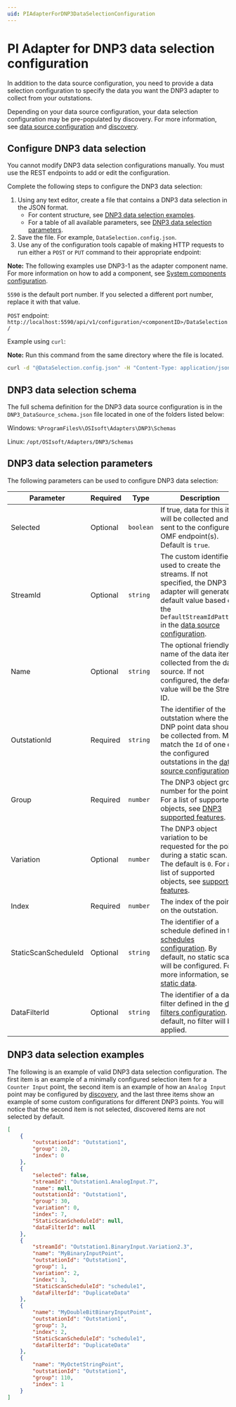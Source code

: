 ```yaml
---
uid: PIAdapterForDNP3DataSelectionConfiguration
---
```


# PI Adapter for DNP3 data selection configuration

In addition to the data source configuration, you need to provide a data selection configuration to specify the data you want the DNP3 adapter to collect from your outstations.

Depending on your data source configuration, your data selection configuration may be pre-populated by discovery. For more information, see [data source configuration](xref:PIAdapterForDNP3DataSourceConfiguration) and [discovery](xref:PIAdapterForDNP3PrinciplesOfOperation#discovery).

## Configure DNP3 data selection

You cannot modify DNP3 data selection configurations manually. You must use the REST endpoints to add or edit the configuration.

Complete the following steps to configure the DNP3 data selection:

1. Using any text editor, create a file that contains a DNP3 data selection in the JSON format.
    - For content structure, see [DNP3 data selection examples](#dnp3-data-selection-examples).
    - For a table of all available parameters, see [DNP3 data selection parameters](#dnp3-data-selection-parameters).
1. Save the file. For example, `DataSelection.config.json`.
1. Use any of the configuration tools capable of making HTTP requests to run either a `POST` or `PUT` command to their appropriate endpoint:

**Note:** The following examples use DNP3-1 as the adapter component name. For more information on how to add a component, see [System components configuration](xref:SystemComponentsConfiguration).

`5590` is the default port number. If you selected a different port number, replace it with that value.

`POST` endpoint: `http://localhost:5590/api/v1/configuration/<componentID>/DataSelection/`

Example using `curl`:

**Note:** Run this command from the same directory where the file is located.

```bash 
curl -d "@DataSelection.config.json" -H "Content-Type: application/json" -X POST "http://localhost:5590/api/v1/configuration/DNP3-1/DataSelection"
```

## DNP3 data selection schema

The full schema definition for the DNP3 data source configuration is in the `DNP3_DataSource_schema.json` file located in one of the folders listed below:


Windows: `%ProgramFiles%\OSIsoft\Adapters\DNP3\Schemas`

Linux: `/opt/OSIsoft/Adapters/DNP3/Schemas`

## DNP3 data selection parameters

The following parameters can be used to configure DNP3 data selection: 

| Parameter | Required | Type | Description |
| --------- | -------- | ---- | ----------- |
| Selected | Optional | `boolean` | If true, data for this item will be collected and sent to the configured OMF endpoint(s). Default is `true`. |
| StreamId | Optional | `string` | The custom identifier used to create the streams. If not specified, the DNP3 adapter will generate a default value based on the `DefaultStreamIdPattern` in the [data source configuration](xref:PIAdapterForDNP3DataSourceConfiguration). |
| Name | Optional | `string` | The optional friendly name of the data item collected from the data source. If not configured, the default value will be the Stream ID. |
| OutstationId | Required | `string` | The identifier of the outstation where the DNP point data should be collected from. Must match the `Id` of one of the configured outstations in the [data source configuration](xref:PIAdapterForDNP3DataSourceConfiguration). |
| Group | Required | `number` | The DNP3 object group number for the point. For a list of supported objects, see [DNP3 supported features](xref:PIAdapterForDNP3SupportedFeatures).  |
| Variation | Optional | `number` | The DNP3 object variation to be requested for the point during a static scan. The default is `0`. For a list of supported objects, see [supported features](xref:PIAdapterForDNP3SupportedFeatures). |
| Index | Required | `number` | The index of the point on the outstation. 
| StaticScanScheduleId | Optional | `string` | The identifier of a schedule defined in the [schedules configuration](xref:SchedulesConfiguration). By default, no static scan will be configured. For more information, see [static data](xref:PIAdapterForDNP3PrinciplesOfOperation#static-data). |
| DataFilterId | Optional | `string` | The identifier of a data filter defined in the [data filters configuration](xref:DataFiltersConfiguration). By default, no filter will be applied. |

## DNP3 data selection examples

The following is an example of valid DNP3 data selection configuration. The first item is an example of a minimally configured selection item for a `Counter Input` point, the second item is an example of how an `Analog Input` point may be configured by [discovery](xref:PIAdapterForDNP3PrinciplesOfOperation#discovery), and the last three items show an example of some custom configurations for different DNP3 points. You will notice that the second item is not selected, discovered items are not selected by default. 

```json
[
    {
        "outstationId": "Outstation1",
        "group": 20,
        "index": 0
    },
    {
        "selected": false,
        "streamId": "Outstation1.AnalogInput.7",
        "name": null,
        "outstationId": "Outstation1",
        "group": 30,
        "variation": 0,
        "index": 7,
        "StaticScanScheduleId": null,
        "dataFilterId": null
    },
    {
        "streamId": "Outstation1.BinaryInput.Variation2.3",
        "name": "MyBinaryInputPoint",
        "outstationId": "Outstation1",
        "group": 1,
        "variation": 2,
        "index": 3,
        "StaticScanScheduleId": "schedule1",
        "dataFilterId": "DuplicateData"
    },
    {
        "name": "MyDoubleBitBinaryInputPoint",
        "outstationId": "Outstation1",
        "group": 3,
        "index": 2,
        "StaticScanScheduleId": "schedule1",
        "dataFilterId": "DuplicateData"
    },
    {
        "name": "MyOctetStringPoint",
        "outstationId": "Outstation1",
        "group": 110,
        "index": 1
    }
]
```
